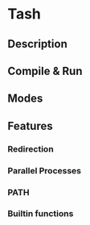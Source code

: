 # Tash

## Description

## Compile & Run

## Modes

## Features 

### Redirection

### Parallel Processes

### PATH

### Builtin functions
